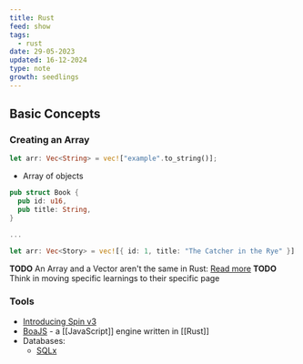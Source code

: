 ```yaml
---
title: Rust
feed: show
tags:
  - rust
date: 29-05-2023
updated: 16-12-2024
type: note
growth: seedlings
---
```


## Basic Concepts

### Creating an Array

```rust
let arr: Vec<String> = vec!["example".to_string()];
```
- Array of objects

```rust
pub struct Book {
  pub id: u16,
  pub title: String,
}

...

let arr: Vec<Story> = vec![{ id: 1, title: "The Catcher in the Rye" }]
```

**TODO** An Array and a Vector aren't the same in Rust: [Read more](https://www.cs.brandeis.edu/~cs146a/rust/doc-02-21-2015/book/arrays-vectors-and-slices.html)
**TODO** Think in moving specific learnings to their specific page

### Tools

- [Introducing Spin v3](https://www.fermyon.com/blog/introducing-spin-v3)
- [BoaJS](https://boajs.dev/) - a [[JavaScript]] engine written in [[Rust]]
- Databases:
  - [SQLx](https://github.com/launchbadge/sqlx)
